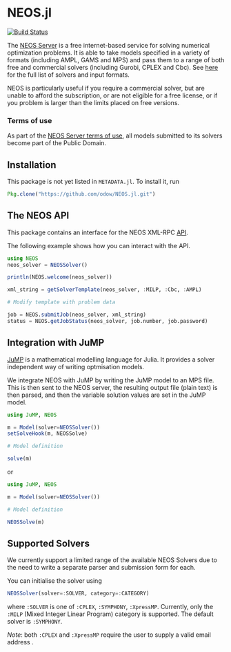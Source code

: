 # NEOS.jl
[![Build Status](https://travis-ci.org/odow/NEOS.jl.svg?branch=master)](https://travis-ci.org/odow/NEOS.jl)

The [NEOS Server](http://www.neos-server.org/neos) is a free internet-based service for solving numerical optimization problems. It is able to take models specified in a variety of formats (including AMPL, GAMS and MPS) and pass them to a range of both free and commercial solvers (including Gurobi, CPLEX and Cbc). See [here](http://www.neos-server.org/neos/solvers/index.html) for the full list of solvers and input formats.

NEOS is particularly useful if you require a commercial solver, but are unable to afford the subscription, or are not eligible for a free license, or if you problem is larger than the limits placed on free versions. 

### Terms of use
As part of the [NEOS Server terms of use](http://www.neos-server.org/neos/termofuse.html), all models submitted to its solvers become part of the Public Domain.

## Installation
This package is not yet listed in `METADATA.jl`. To install it, run 
```julia
Pkg.clone("https://github.com/odow/NEOS.jl.git")
```


## The NEOS API
This package contains an interface for the NEOS XML-RPC [API](http://www.neos-server.org/neos/NEOS-API.html).

The following example shows how you can interact with the API.

```julia
using NEOS
neos_solver = NEOSSolver()

println(NEOS.welcome(neos_solver))

xml_string = getSolverTemplate(neos_solver, :MILP, :Cbc, :AMPL)

# Modify template with problem data

job = NEOS.submitJob(neos_solver, xml_string)
status = NEOS.getJobStatus(neos_solver, job.number, job.password)
```

## Integration with JuMP
[JuMP](https://github.com/JuliaOpt/JuMP.jl) is a mathematical modelling language for Julia. It provides a solver independent way of writing optmisation models. 

We integrate NEOS with JuMP by writing the JuMP model to an MPS file. This is then sent to the NEOS server, the resulting output file (plain text) is then parsed, and then the variable solution values are set in the JuMP model.

```julia
using JuMP, NEOS

m = Model(solver=NEOSSolver())
setSolveHook(m, NEOSSolve)

# Model definition

solve(m)
```

or

```julia
using JuMP, NEOS

m = Model(solver=NEOSSolver())

# Model definition

NEOSSolve(m)
```

## Supported Solvers
We currently support a limited range of the available NEOS Solvers due to the need to write a separate parser and submission form for each.

You can initialise the solver using 
```julia
NEOSSolver(solver=:SOLVER, category=:CATEGORY)
```
where `:SOLVER` is one of `:CPLEX`, `:SYMPHONY`, `:XpressMP`. Currently, only the `:MILP` (Mixed Integer Linear Program) category is supported. The default solver is `:SYMPHONY`.

*Note*: both `:CPLEX` and `:XpressMP` require the user to supply a valid email address .
